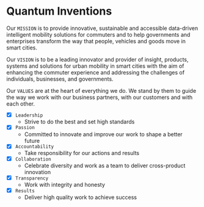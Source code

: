 # Quantum Inventions

Our `MISSION` is to provide innovative, sustainable and accessible data-driven intelligent mobility solutions for commuters and to help governments and enterprises transform the way that people, vehicles and goods move in smart cities.

Our `VISION` is to be a leading innovator and provider of insight, products, systems and solutions for urban mobility in smart cities with the aim of enhancing the commuter experience and addressing the challenges of individuals, businesses, and governments.

Our `VALUES` are at the heart of everything we do. We stand by them to guide the way we work with our business partners, with our customers and with each other.


- [x] `Leadership`
    - Strive to do the best and set high standards
- [x] `Passion`
    - Committed to innovate and improve our work to shape a better future
- [x] `Accountability`
    - Take responsibility for our actions and results
- [x] `Collaboration`
    - Celebrate diversity and work as a team to deliver cross-product innovation
- [x] `Transparency`
    - Work with integrity and honesty
- [x] `Results`
    - Deliver high quality work to achieve success
